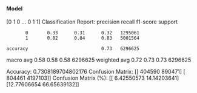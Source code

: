#### Model
[0 1 0 ... 0 1 1]
Classification Report:
              precision    recall  f1-score   support

           0       0.33      0.31      0.32   1295061
           1       0.82      0.84      0.83   5001564

    accuracy                           0.73   6296625
   macro avg       0.58      0.58      0.58   6296625
weighted avg       0.72      0.73      0.73   6296625

Accuracy: 0.7308189704802176
Confusion Matrix:
[[ 404590  890471]
 [ 804461 4197103]]
Confusion Matrix (%):
[[ 6.42550573 14.14203641]
 [12.77606654 66.65639132]]

